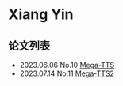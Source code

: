 # Xiang Yin

## 论文列表

- 2023.06.06 No.10 [Mega-TTS](../Models/Speech_LLM/2023.06.06_Mega-TTS.md)
- 2023.07.14 No.11 [Mega-TTS2](../Models/Speech_LLM/2023.07.14_Mega-TTS2.md)